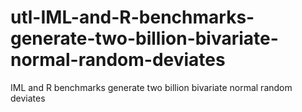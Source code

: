 # utl-IML-and-R-benchmarks-generate-two-billion-bivariate-normal-random-deviates
IML and R benchmarks generate two billion bivariate normal random deviates
